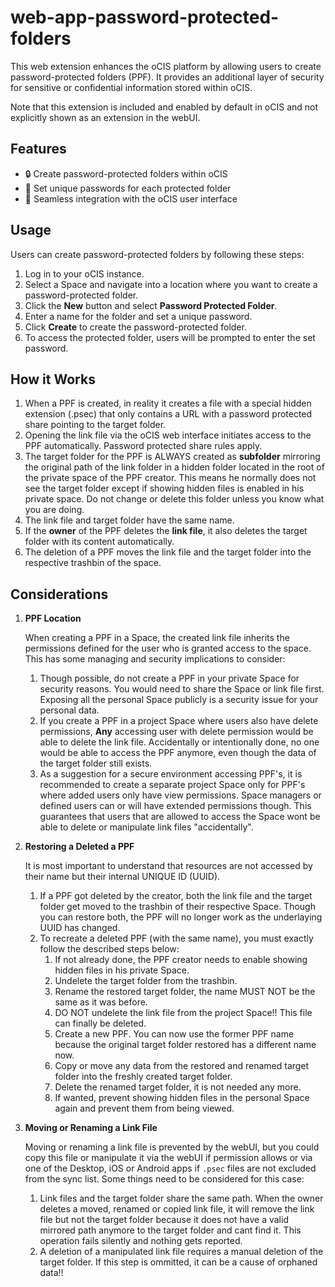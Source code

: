 # web-app-password-protected-folders

This web extension enhances the oCIS platform by allowing users to create password-protected folders (PPF). It provides an additional layer of security for sensitive or confidential information stored within oCIS.

Note that this extension is included and enabled by default in oCIS and not explicitly shown as an extension in the webUI.

## Features

- 🔒 Create password-protected folders within oCIS
- 🔑 Set unique passwords for each protected folder
- 🎨 Seamless integration with the oCIS user interface

## Usage

Users can create password-protected folders by following these steps:

1. Log in to your oCIS instance.
1. Select a Space and navigate into a location where you want to create a password-protected folder.
1. Click the **New** button and select **Password Protected Folder**.
1. Enter a name for the folder and set a unique password.
1. Click **Create** to create the password-protected folder.
1. To access the protected folder, users will be prompted to enter the set password.

## How it Works

1. When a PPF is created, in reality it creates a file with a special hidden extension (.psec) that only contains a URL with a password protected share pointing to the target folder.
1. Opening the link file via the oCIS web interface initiates access to the PPF automatically. Password protected share rules apply.
1. The target folder for the PPF is ALWAYS created as **subfolder** mirroring the original path of the link folder in a hidden folder located in the root of the private space of the PPF creator. This means he normally does not see the target folder except if showing hidden files is enabled in his private space. Do not change or delete this folder unless you know what you are doing.
1. The link file and target folder have the same name.
1. If the **owner** of the PPF deletes the **link file**, it also deletes the target folder with its content automatically.
1. The deletion of a PPF moves the link file and the target folder into the respective trashbin of the space.

## Considerations

1. **PPF Location**

   When creating a PPF in a Space, the created link file inherits the permissions defined for the user who is granted access to the space. This has some managing and security implications to consider:

   1. Though possible, do not create a PPF in your private Space for security reasons. You would need to share the Space or link file first. Exposing all the personal Space publicly is a security issue for your personal data.
   1. If you create a PPF in a project Space where users also have delete permissions, **Any** accessing user with delete permission would be able to delete the link file. Accidentally or intentionally done, no one would be able to access the PPF anymore, even though the data of the target folder still exists.
   1. As a suggestion for a secure environment accessing PPF's, it is recommended to create a separate project Space only for PPF's where added users only have view permissions. Space managers or defined users can or will have extended permissions though. This guarantees that users that are allowed to access the Space wont be able to delete or manipulate link files "accidentally".  

1. **Restoring a Deleted a PPF**

   It is most important to understand that resources are not accessed by their name but their internal UNIQUE ID (UUID).

   1. If a PPF got deleted by the creator, both the link file and the target folder get moved to the trashbin of their respective Space. Though you can restore both, the PPF will no longer work as the underlaying UUID has changed.
   1. To recreate a deleted PPF (with the same name), you must exactly follow the described steps below:
      1. If not already done, the PPF creator needs to enable showing hidden files in his private Space.
      1. Undelete the target folder from the trashbin.
      1. Rename the restored target folder, the name MUST NOT be the same as it was before.
      1. DO NOT undelete the link file from the project Space!! This file can finally be deleted.
      1. Create a new PPF. You can now use the former PPF name because the original target folder restored has a different name now.
      1. Copy or move any data from the restored and renamed target folder into the freshly created target folder.
      1. Delete the renamed target folder, it is not needed any more.
      1. If wanted, prevent showing hidden files in the personal Space again and prevent them from being viewed.

1. **Moving or Renaming a Link File**

   Moving or renaming a link file is prevented by the webUI, but you could copy this file or manipulate it via the webUI if permission allows or via one of the Desktop, iOS or Android apps if `.psec` files are not excluded from the sync list. Some things need to be considered for this case:
   
   1. Link files and the target folder share the same path. When the owner deletes a moved, renamed or copied link file, it will remove the link file but not the target folder because it does not have a valid mirrored path anymore to the target folder and cant find it. This operation fails silently and nothing gets reported.
   1. A deletion of a manipulated link file requires a manual deletion of the target folder. If this step is ommitted, it can be a cause of orphaned data!!
